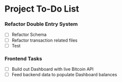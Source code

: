 # Project To-Do List

### Refactor Double Entry System

- [ ] Refactor Schema
- [ ] Refactor transaction related files
- [ ] Test

### Frontend Tasks

- [ ] Build out Dashboard with live Bitcoin API
- [ ] Feed backend data to populate Dashboard balances
